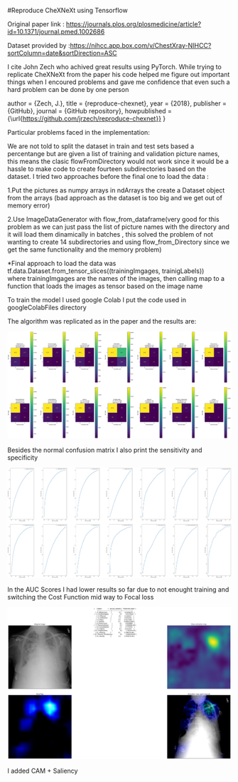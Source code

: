 #Reproduce CheXNeXt using Tensorflow

Original paper link : https://journals.plos.org/plosmedicine/article?id=10.1371/journal.pmed.1002686

Dataset provided by :https://nihcc.app.box.com/v/ChestXray-NIHCC?sortColumn=date&sortDirection=ASC


I cite John Zech who achived great results using PyTorch.
While trying to replicate CheXNeXt from the paper his code helped me figure out important things when I encoured problems 
and gave me confidence that even such a hard problem can be done by one person



  author = {Zech, J.},
  title = {reproduce-chexnet},
  year = {2018},
  publisher = {GitHub},
  journal = {GitHub repository},
  howpublished = {\url{https://github.com/jrzech/reproduce-chexnet}}
}


Particular problems faced in the implementation:

We are not told to split the dataset in train and test sets based a percentange but are given a list of training and validation picture names,
this means the clasic flowFromDirectory would not work since it would be a hassle to make code to create fourteen subdirectories based on the dataset.
I tried two approaches before the final one to load the data :

1.Put the pictures as numpy arrays in ndArrays the create a Dataset object from the arrays
(bad approach as the dataset is too big and we get out of memory error)


2.Use ImageDataGenerator with flow_from_dataframe(very good for this problem as we can just pass the list
 of picture names with the directory and it will load them dinamically in batches
, this solved the problem of not wanting to create 14 subdirectories and using flow_from_Directory 
since we get the same functionality and the memory problem)


*Final approach to load the data was tf.data.Dataset.from_tensor_slices((trainingImgages, trainigLabels))  
where trainingImgages are the names of the images, then calling map to a function that loads the images as tensor based on the image name 


To train the model I used google Colab
I put the code used in googleColabFiles directory 

The algorithm was replicated as in the paper and the results are:

<img src="./rez/ConfusionMatrix3.png" alt="Confusion Matrix" />

Besides the normal confusion matrix I also print  the sensitivity and specificity



<img src="./rez/AUC3.png" alt="AUC scores" />

In the AUC Scores I had lower results so far due to not enought training and switching the Cost Function mid way to Focal loss 


<img src="./rez/HeatMap3.png" alt="AUC scores" />

I added CAM  + Saliency 


